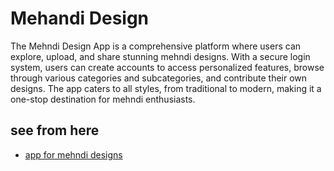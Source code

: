 # Mehandi Design 

The Mehndi Design App is a comprehensive platform where users can explore, upload, and share stunning mehndi designs. With a secure login system, users can create accounts to access personalized features, browse through various categories and subcategories, and contribute their own designs. The app caters to all styles, from traditional to modern, making it a one-stop destination for mehndi enthusiasts.

## see from here





- [app for mehndi designs](https://github.com/sania0098/Mehndi-App/tree/master/lib/UI)

